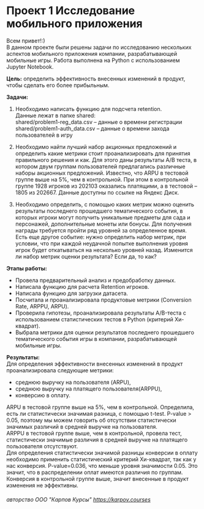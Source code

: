 # Проект 1 Исследование мобильного приложения
Всем привет!:)  
В данном проекте были решены задачи по исследованию нескольких аспектов мобильного приложения компании, разрабатывающей мобильные игры.
Работа выполнена на Python с использованием Jupyter Notebook.

**Цель:** определить эффективность внесенных изменений в продукт, чтобы сделать его более прибыльным.

**Задачи:**
1. Необходимо написать функцию для подсчета retention.   
Данные лежат в папке shared:   
shared/problem1-reg_data.csv – данные о времени регистрации  
shared/problem1-auth_data.csv – данные о времени захода пользователей в игру

2. Необходимо найти лучший набор акционных предложений и определить какие метрики стоит проанализировать для принятия правильного решения и как. Для этого даны результаты A/B теста, в котором двум группам пользователей предлагались различные наборы акционных предложений. Известно, что ARPU в тестовой группе выше на 5%, чем в контрольной. При этом в контрольной группе 1928 игроков из 202103 оказались платящими, а в тестовой – 1805 из 202667. Данные доступны по ссылке на Яндекс Диск.

3. Необходимо определить, с помощью каких метрик можно оценить результаты последнего прошедшего тематического события, в которых игроки могут получить уникальные предметы для сада и персонажей, дополнительные монеты или бонусы.  Для получения награды требуется пройти ряд уровней за определенное время. 
Есть еще другое событие: нужно определить набор метрик, при условии, что при каждой неудачной попытке выполнения уровня игрок будет откатываться на несколько уровней назад. Изменится ли набор метрик оценки результата? Если да, то как?
   
**Этапы работы:** 
- Провела предварительный анализ и предобработку данных.
- Написала функцию для расчета Retention игроков.
- Написала функцию для загрузки датасета.
- Посчитала и проанализировала продуктовые метрики (Conversion Rate, ARPPU, ARPU).
- Проверила гипотезы, проанализировала результаты А/B-теста с использованием статистических тестов в Python (критерий Хи-квадрат).
- Выбрала метрики для оценки результатов последнего прошедшего тематического события игры в компании, разрабатывающей мобильные игры.
 
**Результаты:**  
Для определения эффективности внесенных изменений в продукт проанализировала следующие метрики:  
- среднюю выручку на пользователя (ARPU),
- среднюю выручку на платящего пользователя(ARPPU),
- конверсию в оплату.

ARPU в тестовой группе выше на 5%, чем в контрольной. Определила, есть ли статистически значимая разница, с помощью t-test. P-value > 0.05, поэтому мы можем говорить об отсутствии статистически значимых различий в средней выручке на пользователя.  
ARPPU в тестовой группе выше, чем в контрольной, провела тест, статистически значимые различия в средней выручке на платящего пользователя отсутствуют.  
Для определения статистически значимой разницы конверсии в оплату необходимо применить статистический критерий Хи-квадрат, так как у нас конверсия. P-value=0.036, что меньше уровня значимости 0.05. Это значит, что в распределении оплат имеются различия по группам. Конверсия в контрольной группе выше, значит внесенные в продукт изменения не эффективны.

###### авторство ООО "Карпов Курсы" https://karpov.courses
